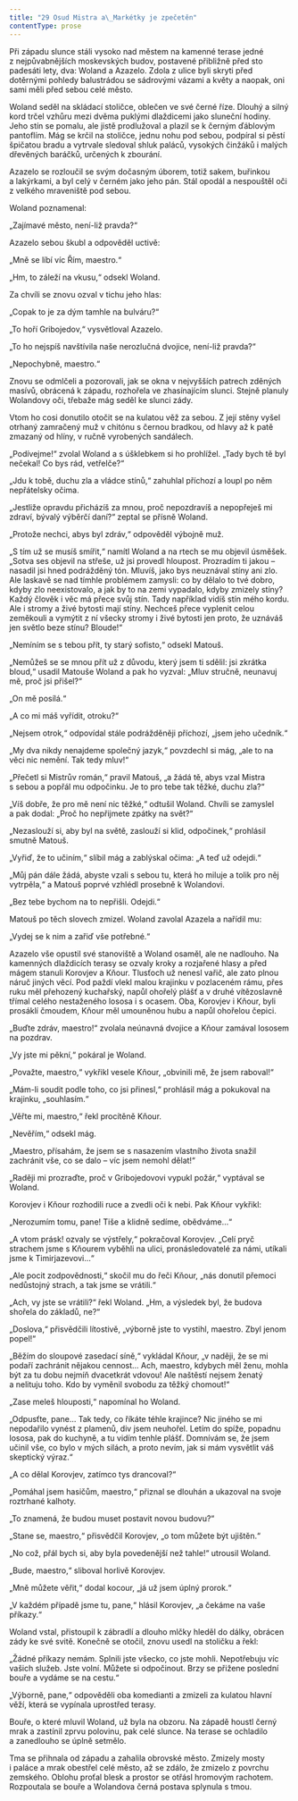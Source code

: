 ```yaml
---
title: "29 Osud Mistra a\_Markétky je zpečetěn"
contentType: prose
---
```


Při západu slunce stáli vysoko nad městem na kamenné terase jedné z nejpůvabnějších moskevských budov, postavené přibližně před sto padesáti lety, dva: Woland a Azazelo. Zdola z ulice byli skryti před dotěrnými pohledy balustrádou se sádrovými vázami a květy a naopak, oni sami měli před sebou celé město.

Woland seděl na skládací stoličce, oblečen ve své černé říze. Dlouhý a silný kord trčel vzhůru mezi dvěma puklými dlaždicemi jako sluneční hodiny. Jeho stín se pomalu, ale jistě prodlužoval a plazil se k černým ďáblovým pantoflím. Mág se krčil na stoličce, jednu nohu pod sebou, podpíral si pěstí špičatou bradu a vytrvale sledoval shluk paláců, vysokých činžáků i malých dřevěných baráčků, určených k zbourání.

Azazelo se rozloučil se svým dočasným úborem, totiž sakem, buřinkou a lakýrkami, a byl celý v černém jako jeho pán. Stál opodál a nespouštěl oči z velkého mraveniště pod sebou.

Woland poznamenal:

„Zajímavé město, není-liž pravda?“

Azazelo sebou škubl a odpověděl uctivě:

„Mně se líbí víc Řím, maestro.“

„Hm, to záleží na vkusu,“ odsekl Woland.

Za chvíli se znovu ozval v tichu jeho hlas:

„Copak to je za dým tamhle na bulváru?“

„To hoří Gribojedov,“ vysvětloval Azazelo.

„To ho nejspíš navštívila naše nerozlučná dvojice, není-liž pravda?“

„Nepochybně, maestro.“

Znovu se odmlčeli a pozorovali, jak se okna v nejvyšších patrech zděných masívů, obrácená k západu, rozhořela ve zhasínajícím slunci. Stejně planuly Wolandovy oči, třebaže mág seděl ke slunci zády.

Vtom ho cosi donutilo otočit se na kulatou věž za sebou. Z její stěny vyšel otrhaný zamračený muž v chitónu s černou bradkou, od hlavy až k patě zmazaný od hlíny, v ručně vyrobených sandálech.

„Podívejme!“ zvolal Woland a s úšklebkem si ho prohlížel. „Tady bych tě byl nečekal! Co bys rád, vetřelče?“

„Jdu k tobě, duchu zla a vládce stínů,“ zahuhlal příchozí a loupl po něm nepřátelsky očima.

„Jestliže opravdu přicházíš za mnou, proč nepozdravíš a nepopřeješ mi zdraví, bývalý výběrčí daní?“ zeptal se přísně Woland.

„Protože nechci, abys byl zdráv,“ odpověděl výbojně muž.

„S tím už se musíš smířit,“ namítl Woland a na rtech se mu objevil úsměšek. „Sotva ses objevil na střeše, už jsi provedl hloupost. Prozradím ti jakou – nasadil jsi hned podrážděný tón. Mluvíš, jako bys neuznával stíny ani zlo. Ale laskavě se nad tímhle problémem zamysli: co by dělalo to tvé dobro, kdyby zlo neexistovalo, a jak by to na zemi vypadalo, kdyby zmizely stíny? Každý člověk i věc má přece svůj stín. Tady například vidíš stín mého kordu. Ale i stromy a živé bytosti mají stíny. Nechceš přece vyplenit celou zeměkouli a vymýtit z ní všecky stromy i živé bytosti jen proto, že uznáváš jen světlo beze stínu? Bloude!“

„Nemíním se s tebou přít, ty starý sofisto,“ odsekl Matouš.

„Nemůžeš se se mnou přít už z důvodu, který jsem ti sdělil: jsi zkrátka bloud,“ usadil Matouše Woland a pak ho vyzval: „Mluv stručně, neunavuj mě, proč jsi přišel?“

„On mě posílá.“

„A co mi máš vyřídit, otroku?“

„Nejsem otrok,“ odpovídal stále podrážděněji příchozí, „jsem jeho učedník.“

„My dva nikdy nenajdeme společný jazyk,“ povzdechl si mág, „ale to na věci nic nemění. Tak tedy mluv!“

„Přečetl si Mistrův román,“ pravil Matouš, „a žádá tě, abys vzal Mistra s sebou a popřál mu odpočinku. Je to pro tebe tak těžké, duchu zla?“

„Víš dobře, že pro mě není nic těžké,“ odtušil Woland. Chvíli se zamyslel a pak dodal: „Proč ho nepřijmete zpátky na svět?“

„Nezaslouží si, aby byl na světě, zaslouží si klid, odpočinek,“ prohlásil smutně Matouš.

„Vyřiď, že to učiním,“ slíbil mág a zablýskal očima: „A teď už odejdi.“

„Můj pán dále žádá, abyste vzali s sebou tu, která ho miluje a tolik pro něj vytrpěla,“ a Matouš poprvé vzhlédl prosebně k Wolandovi.

„Bez tebe bychom na to nepřišli. Odejdi.“

Matouš po těch slovech zmizel. Woland zavolal Azazela a nařídil mu:

„Vydej se k nim a zařiď vše potřebné.“

Azazelo vše opustil své stanoviště a Woland osaměl, ale ne nadlouho. Na kamenných dlaždicích terasy se ozvaly kroky a rozjařené hlasy a před mágem stanuli Korovjev a Kňour. Tlusťoch už nenesl vařič, ale zato plnou náruč jiných věcí. Pod paždí vlekl malou krajinku v pozlaceném rámu, přes ruku měl přehozený kuchařský, napůl ohořelý plášť a v druhé vítězoslavně třímal celého nestaženého lososa i s ocasem. Oba, Korovjev i Kňour, byli prosáklí čmoudem, Kňour měl umouněnou hubu a napůl ohořelou čepici.

„Buďte zdráv, maestro!“ zvolala neúnavná dvojice a Kňour zamával lososem na pozdrav.

„Vy jste mi pěkní,“ pokáral je Woland.

„Považte, maestro,“ vykřikl vesele Kňour, „obvinili mě, že jsem raboval!“

„Mám-li soudit podle toho, co jsi přinesl,“ prohlásil mág a pokukoval na krajinku, „souhlasím.“

„Věřte mi, maestro,“ řekl procítěně Kňour.

„Nevěřím,“ odsekl mág.

„Maestro, přísahám, že jsem se s nasazením vlastního života snažil zachránit vše, co se dalo – víc jsem nemohl dělat!“

„Raději mi prozraďte, proč v Gribojedovovi vypukl požár,“ vyptával se Woland.

Korovjev i Kňour rozhodili ruce a zvedli oči k nebi. Pak Kňour vykřikl:

„Nerozumím tomu, pane! Tiše a klidně sedíme, obědváme…“

„A vtom prásk! ozvaly se výstřely,“ pokračoval Korovjev. „Celí pryč strachem jsme s Kňourem vyběhli na ulici, pronásledovatelé za námi, utíkali jsme k Timirjazevovi…“

„Ale pocit zodpovědnosti,“ skočil mu do řeči Kňour, „nás donutil přemoci nedůstojný strach, a tak jsme se vrátili.“

„Ach, vy jste se vrátili?“ řekl Woland. „Hm, a výsledek byl, že budova shořela do základů, ne?“

„Doslova,“ přisvědčili lítostivě, „výborně jste to vystihl, maestro. Zbyl jenom popel!“

„Běžím do sloupové zasedací síně,“ vykládal Kňour, „v naději, že se mi podaří zachránit nějakou cennost… Ach, maestro, kdybych měl ženu, mohla být za tu dobu nejmíň dvacetkrát vdovou! Ale naštěstí nejsem ženatý a nelituju toho. Kdo by vyměnil svobodu za těžký chomout!“

„Zase meleš hlouposti,“ napomínal ho Woland.

„Odpusťte, pane… Tak tedy, co říkáte téhle krajince? Nic jiného se mi nepodařilo vynést z plamenů, div jsem neuhořel. Letím do spíže, popadnu lososa, pak do kuchyně, a tu vidím tenhle plášť. Domnívám se, že jsem učinil vše, co bylo v mých silách, a proto nevím, jak si mám vysvětlit váš skeptický výraz.“

„A co dělal Korovjev, zatímco tys drancoval?“

„Pomáhal jsem hasičům, maestro,“ přiznal se dlouhán a ukazoval na svoje roztrhané kalhoty.

„To znamená, že budou muset postavit novou budovu?“

„Stane se, maestro,“ přisvědčil Korovjev, „o tom můžete být ujištěn.“

„No což, přál bych si, aby byla povedenější než tahle!“ utrousil Woland.

„Bude, maestro,“ sliboval horlivě Korovjev.

„Mně můžete věřit,“ dodal kocour, „já už jsem úplný prorok.“

„V každém případě jsme tu, pane,“ hlásil Korovjev, „a čekáme na vaše příkazy.“

Woland vstal, přistoupil k zábradlí a dlouho mlčky hleděl do dálky, obrácen zády ke své svitě. Konečně se otočil, znovu usedl na stoličku a řekl:

„Žádné příkazy nemám. Splnili jste všecko, co jste mohli. Nepotřebuju víc vašich služeb. Jste volní. Můžete si odpočinout. Brzy se přižene poslední bouře a vydáme se na cestu.“

„Výborně, pane,“ odpověděli oba komedianti a zmizeli za kulatou hlavní věží, která se vypínala uprostřed terasy.

Bouře, o které mluvil Woland, už byla na obzoru. Na západě houstl černý mrak a zastínil zprvu polovinu, pak celé slunce. Na terase se ochladilo a zanedlouho se úplně setmělo.

Tma se přihnala od západu a zahalila obrovské město. Zmizely mosty i paláce a mrak obestřel celé město, až se zdálo, že zmizelo z povrchu zemského. Oblohu proťal blesk a prostor se otřásl hromovým rachotem. Rozpoutala se bouře a Wolandova černá postava splynula s tmou.

